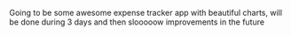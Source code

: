 Going to be some awesome expense tracker app with beautiful charts, will be done during 3 days and then slooooow improvements in the future
